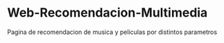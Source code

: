 # Web-Recomendacion-Multimedia
Pagina de recomendacion de musica y peliculas por distintos parametros
